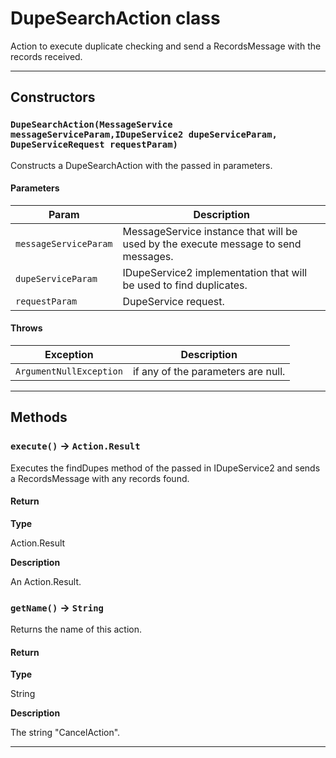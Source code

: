 # DupeSearchAction class

Action to execute duplicate checking and send a RecordsMessage with the records received.

---
## Constructors
### `DupeSearchAction(MessageService messageServiceParam,IDupeService2 dupeServiceParam, DupeServiceRequest requestParam)`

Constructs a DupeSearchAction with the passed in parameters.
#### Parameters
|Param|Description|
|-----|-----------|
|`messageServiceParam` |  MessageService instance that will be used by the execute message to send messages. |
|`dupeServiceParam` |  IDupeService2 implementation that will be used to find duplicates. |
|`requestParam` |  DupeService request. |

#### Throws
|Exception|Description|
|---------|-----------|
|`ArgumentNullException` |  if any of the parameters are null. |

---
## Methods
### `execute()` → `Action.Result`

Executes the findDupes method of the passed in IDupeService2 and sends a RecordsMessage with any records found.

#### Return

**Type**

Action.Result

**Description**

An Action.Result.

### `getName()` → `String`

Returns the name of this action.

#### Return

**Type**

String

**Description**

The string "CancelAction".

---
